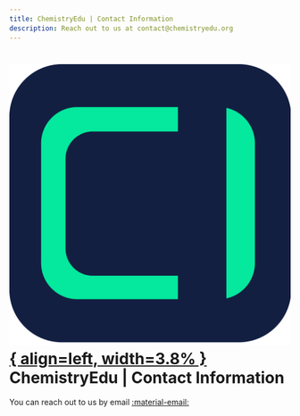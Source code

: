 ```yaml
---
title: ChemistryEdu | Contact Information
description: Reach out to us at contact@chemistryedu.org
---
```


# [![ChemistryEdu Logo](../images/favicon.svg){ align=left, width=3.8% }](../index.md)  ChemistryEdu | Contact Information

You can reach out to us by email [:material-email:](mailto:contact@chemistryedu.org)
